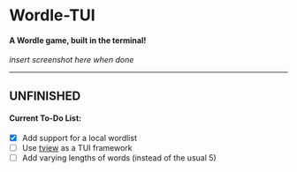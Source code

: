 # Wordle-TUI
#### A Wordle game, built in the terminal!
*insert screenshot here when done*

---
## UNFINISHED
#### Current To-Do List:
- [x] Add support for a local wordlist
- [ ] Use [tview](https://github.com/rivo/tview/) as a TUI framework
- [ ] Add varying lengths of words (instead of the usual 5)
